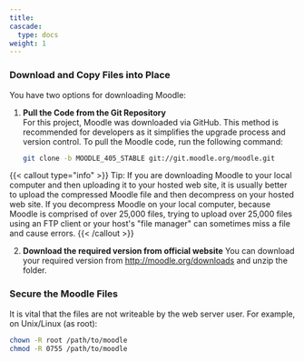 ```yaml
---
title: 
cascade:
  type: docs
weight: 1
---
```


### Download and Copy Files into Place

You have two options for downloading Moodle:

1. **Pull the Code from the Git Repository**  
  For this project, Moodle was downloaded via GitHub.
  This method is recommended for developers as it simplifies the upgrade process and version control.
  To pull the Moodle code, run the following command:

   ```bash
   git clone -b MOODLE_405_STABLE git://git.moodle.org/moodle.git

{{< callout type="info" >}}
  Tip: If you are downloading Moodle to your local computer and then uploading it to your hosted web site, it is usually better to upload the compressed Moodle file and then decompress on your hosted web site. If you decompress Moodle on your local computer, because Moodle is comprised of over 25,000 files, trying to upload over 25,000 files using an FTP client or your host's "file manager" can sometimes miss a file and cause errors.
{{< /callout >}}

2. **Download the required version from official website** 
  You can download your required version from http://moodle.org/downloads and unzip the folder.

### Secure the Moodle Files

It is vital that the files are not writeable by the web server user. For example, on Unix/Linux (as root):

```bash
chown -R root /path/to/moodle
chmod -R 0755 /path/to/moodle
```
